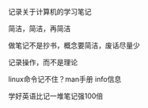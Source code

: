 记录关于计算机的学习笔记







简洁，简洁，再简洁



做笔记不是抄书，概念要简洁，废话尽量少



记录操作，而不是理论





linux命令记不住？man手册 info信息

学好英语比记一堆笔记强100倍




